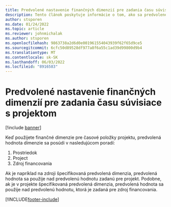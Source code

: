 ```yaml
---
title: Predvolené nastavenie finančných dimenzií pre zadania času súvisiace s projektom
description: Tento článok poskytuje informácie o tom, ako sa predvolené finančné dimenzie aplikujú na časové položky.
author: stsporen
ms.date: 01/24/2022
ms.topic: article
ms.reviewer: johnmichalak
ms.author: stsporen
ms.openlocfilehash: 9863738a2d6d0e001961554043939f62f65d9ce5
ms.sourcegitcommit: 6cfc50d89528df977a8f6a55c1ad39d99800d9b4
ms.translationtype: MT
ms.contentlocale: sk-SK
ms.lasthandoff: 06/03/2022
ms.locfileid: "8916583"
---
```

# <a name="defaulting-financial-dimensions-for-project-time-entries"></a>Predvolené nastavenie finančných dimenzií pre zadania času súvisiace s projektom

[!include [banner](../includes/banner.md)]

Keď použijete finančné dimenzie pre časové položky projektu, predvolená hodnota dimenzie sa posúdi v nasledujúcom poradí:

1. Prostriedok
2. Project
3. Zdroj financovania

Ak je napríklad na zdroji špecifikovaná predvolená dimenzia, predvolená hodnota sa použije nad predvolenú hodnotu zadanú pre projekt. Podobne, ak je v projekte špecifikovaná predvolená dimenzia, predvolená hodnota sa použije nad predvolenú hodnotu, ktorá je zadaná pre zdroj financovania.

[!INCLUDE[footer-include](../includes/footer-banner.md)]
